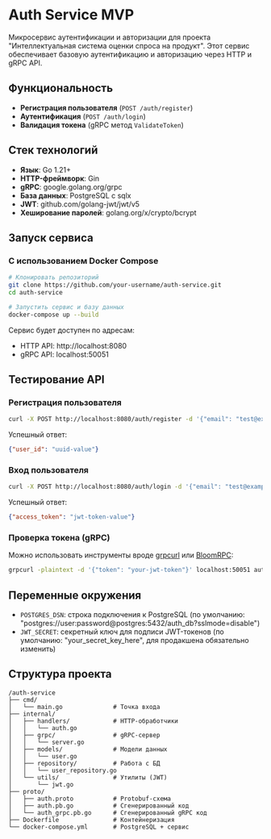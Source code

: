 # Auth Service MVP

Микросервис аутентификации и авторизации для проекта "Интеллектуальная система оценки спроса на продукт". Этот сервис обеспечивает базовую аутентификацию и авторизацию через HTTP и gRPC API.

## Функциональность

- **Регистрация пользователя** (`POST /auth/register`)
- **Аутентификация** (`POST /auth/login`)
- **Валидация токена** (gRPC метод `ValidateToken`)

## Стек технологий

- **Язык**: Go 1.21+
- **HTTP-фреймворк**: Gin
- **gRPC**: google.golang.org/grpc
- **База данных**: PostgreSQL с sqlx
- **JWT**: github.com/golang-jwt/jwt/v5
- **Хеширование паролей**: golang.org/x/crypto/bcrypt

## Запуск сервиса

### С использованием Docker Compose

```bash
# Клонировать репозиторий
git clone https://github.com/your-username/auth-service.git
cd auth-service

# Запустить сервис и базу данных
docker-compose up --build
```

Сервис будет доступен по адресам:
- HTTP API: http://localhost:8080
- gRPC API: localhost:50051

## Тестирование API

### Регистрация пользователя

```bash
curl -X POST http://localhost:8080/auth/register -d '{"email": "test@example.com", "password": "secret"}'
```

Успешный ответ:
```json
{"user_id": "uuid-value"}
```

### Вход пользователя

```bash
curl -X POST http://localhost:8080/auth/login -d '{"email": "test@example.com", "password": "secret"}'
```

Успешный ответ:
```json
{"access_token": "jwt-token-value"}
```

### Проверка токена (gRPC)

Можно использовать инструменты вроде [grpcurl](https://github.com/fullstorydev/grpcurl) или [BloomRPC](https://github.com/uw-labs/bloomrpc):

```bash
grpcurl -plaintext -d '{"token": "your-jwt-token"}' localhost:50051 auth.AuthService/ValidateToken
```

## Переменные окружения

- `POSTGRES_DSN`: строка подключения к PostgreSQL (по умолчанию: "postgres://user:password@postgres:5432/auth_db?sslmode=disable")
- `JWT_SECRET`: секретный ключ для подписи JWT-токенов (по умолчанию: "your_secret_key_here", для продакшена обязательно изменить)

## Структура проекта

```
/auth-service
├── cmd/
│   └── main.go              # Точка входа
├── internal/
│   ├── handlers/            # HTTP-обработчики
│   │   └── auth.go
│   ├── grpc/                # gRPC-сервер
│   │   └── server.go
│   ├── models/              # Модели данных
│   │   └── user.go
│   ├── repository/          # Работа с БД
│   │   └── user_repository.go
│   └── utils/               # Утилиты (JWT)
│       └── jwt.go
├── proto/
│   ├── auth.proto           # Protobuf-схема
│   ├── auth.pb.go           # Сгенерированный код
│   └── auth_grpc.pb.go      # Сгенерированный gRPC код
├── Dockerfile               # Контейнеризация
└── docker-compose.yml       # PostgreSQL + сервис